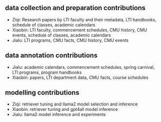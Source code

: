 ## data collection and preparation contributions
- Ziqi: Research papers by LTI faculty and their metadata, LTI handbooks, schedule of classes, academic calendars
- Xiaobin: LTI faculty, commencement schedules, CMU history, CMU events, schedule of classes, academic calendars
- Jialu: LTI programs, CMU facts, CMU history, CMU events

## data annotation contributions
- Jialu: academic calendars, commencement schedules, spring carnival, LTI programs, program handbooks
- Xiaobin: papers, LTI department data, CMU facts, course schedules

## modelling contributions
- Ziqi: retriever tuning and llama2 model selection and inference
- Xiaobin: retriever tuning and gpt4all model inference
- Jialu: llama2 model inference and experiments